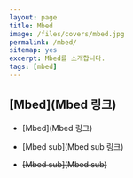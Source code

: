 ```yaml
---
layout: page
title: Mbed
image: /files/covers/mbed.jpg
permalink: /mbed/
sitemap: yes
excerpt: Mbed를 소개합니다.
tags: [mbed]
---
```

## [Mbed](Mbed 링크)

* [Mbed](Mbed 링크)
 - [Mbed sub](Mbed sub 링크)
* ~~[Mbed sub](Mbed sub)~~

<!--
* 커버 이미지 출처: [API Testing and some amazing testing tools](http://go-gaga-over-testing.blogspot.kr/2013/11/api-testing-and-some-amazing-testing.html)
-->
